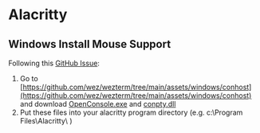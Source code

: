 # Alacritty

## Windows Install Mouse Support

Following this [GitHub Issue](https://github.com/alacritty/alacritty/issues/1663#issuecomment-1917418514):
1. Go to [https://github.com/wez/wezterm/tree/main/assets/windows/conhost](https://github.com/wez/wezterm/tree/main/assets/windows/conhost) and download [OpenConsole.exe](https://github.com/wez/wezterm/raw/main/assets/windows/conhost/OpenConsole.exe) and [conpty.dll](https://github.com/wez/wezterm/raw/main/assets/windows/conhost/conpty.dll)
2. Put these files into your alacritty program directory (e.g. c:\Program Files\Alacritty\ )

